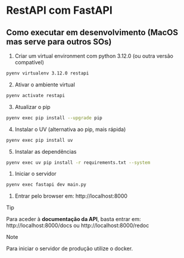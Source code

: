 # RestAPI com FastAPI

## Como executar em desenvolvimento (MacOS mas serve para outros SOs)
1. Criar um virtual environment com python 3.12.0 (ou outra versão compatível)
```bash
pyenv virtualenv 3.12.0 restapi
```
2. Ativar o ambiente virtual
```bash
pyenv activate restapi
```
3. Atualizar o pip
```bash
pyenv exec pip install --upgrade pip
```
4. Instalar o UV (alternativa ao pip, mais rápida)
```bash
pyenv exec pip install uv
```
5. Instalar as dependências
```bash
pyenv exec uv pip install -r requirements.txt --system
```
1. Iniciar o servidor
```bash
pyenv exec fastapi dev main.py
```
1. Entrar pelo browser em: http://localhost:8000

> [!TIP]
> Para aceder à **documentação da API**, basta entrar em: http://localhost:8000/docs ou http://localhost:8000/redoc

> [!NOTE]
> Para iniciar o servidor de produção utilize o docker.